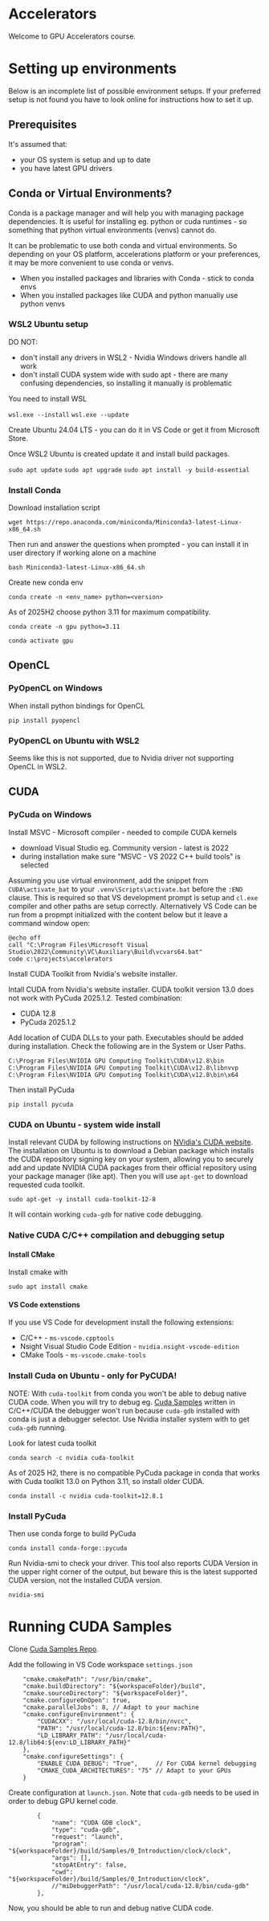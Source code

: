 # Accelerators

Welcome to GPU Accelerators course.

# Setting up environments

Below is an incomplete list of possible environment setups. If your preferred setup is not found you have to look online for instructions how to set it up.

## Prerequisites

It's assumed that:
- your OS system is setup and up to date
- you have latest GPU drivers

## Conda or Virtual Environments?

Conda is a package manager and will help you with managing package dependencies. It is useful for installing eg. python or cuda runtimes - so something that python virtual environments (venvs) cannot do.

It can be problematic to use both conda and virtual environments. So depending on your OS platform, accelerations platform or your preferences, it may be more convenient to use conda or venvs.

- When you installed packages and libraries with Conda - stick to conda envs
- When you installed packages like CUDA and python manually use python venvs

### WSL2 Ubuntu setup

DO NOT:
- don't install any drivers in WSL2 - Nvidia Windows drivers handle all work
- don't install CUDA system wide with sudo apt - there are many confusing dependencies, so installing it manually is problematic

You need to install WSL

```wsl.exe --install```
```wsl.exe --update```

Create Ubuntu 24.04 LTS - you can do it in VS Code or get it from Microsoft Store.

Once WSL2 Ubuntu is created update it and install build packages.

```sudo apt update```
```sudo apt upgrade```
```sudo apt install -y build-essential```

### Install Conda

Download installation script

```wget https://repo.anaconda.com/miniconda/Miniconda3-latest-Linux-x86_64.sh```

Then run and answer the questions when prompted - you can install it in user directory if working alone on a machine

```bash Miniconda3-latest-Linux-x86_64.sh```

Create new conda env

```conda create -n <env_name> python=<version>```

As of 2025H2 choose python 3.11 for maximum compatibility.

```conda create -n gpu python=3.11```

```conda activate gpu```

## OpenCL

### PyOpenCL on Windows

When install python bindings for OpenCL

```pip install pyopencl```

### PyOpenCL on Ubuntu with WSL2

Seems like this is not supported, due to Nvidia driver not supporting OpenCL in WSL2.

## CUDA

### PyCuda on Windows

Install MSVC - Microsoft compiler - needed to compile CUDA kernels
- download Visual Studio eg. Community version - latest is 2022
- during installation make sure  "MSVC - VS 2022 C++ build tools" is selected

Assuming you use virtual environment, add the snippet from ```CUDA\activate_bat``` to your ```.venv\Scripts\activate.bat``` before the ```:END``` clause. This is required so that VS development prompt is setup and ```cl.exe``` compiler and other paths are setup correctly. Alternatively VS Code can be run from a propmpt initialized with the content below but it leave a command window open:
```
@echo off
call "C:\Program Files\Microsoft Visual Studio\2022\Community\VC\Auxiliary\Build\vcvars64.bat"
code c:\projects\accelerators
```

Install CUDA Toolkit from Nvidia's website installer.

Intall CUDA from Nvidia's website installer. CUDA toolkit version 13.0 does not work with PyCuda 2025.1.2.
Tested combination:
- CUDA 12.8
- PyCuda 2025.1.2

Add location of CUDA DLLs to your path. Executables should be added during installation. Check the following are in the System or User Paths.

```C:\Program Files\NVIDIA GPU Computing Toolkit\CUDA\v12.8\bin```
```C:\Program Files\NVIDIA GPU Computing Toolkit\CUDA\v12.8\libnvvp```
```C:\Program Files\NVIDIA GPU Computing Toolkit\CUDA\v12.8\bin\x64```

Then install PyCuda

```pip install pycuda```

### CUDA on Ubuntu - system wide install

Install relevant CUDA by following instructions on [NVidia's CUDA website](https://developer.nvidia.com/cuda-downloads). The installation on Ubuntu is to download a Debian package which installs the CUDA repository signing key on your system, allowing you to securely add and update NVIDIA CUDA packages from their official repository using your package manager (like apt). Then you will use ```apt-get``` to download requested cuda toolkit. 

```sudo apt-get -y install cuda-toolkit-12-8```

It will contain working ```cuda-gdb``` for native code debugging.

### Native CUDA C/C++ compilation and debugging setup

#### Install CMake

Install cmake with 

```sudo apt install cmake```

#### VS Code extenstions

If you use VS Code for development install the following extensions:
- C/C++ - ```ms-vscode.cpptools```
- Nsight Visual Studio Code Edition - ```nvidia.nsight-vscode-edition```
- CMake Tools - ```ms-vscode.cmake-tools```

### Install Cuda on Ubuntu - only for PyCUDA!

NOTE: With ```cuda-toolkit``` from conda you won't be able to debug native CUDA code. When you will try to debug eg. [Cuda Samples](https://github.com/NVIDIA/cuda-samples) written in C/C++/CUDA the debugger won't run because ```cuda-gdb``` installed with conda is just a debugger selector. Use Nvidia installer system with to get ```cuda-gdb``` running.

Look for latest cuda toolkit

```conda search -c nvidia cuda-toolkit```

As of 2025 H2, there is no compatible PyCuda package in conda that works with Cuda toolkit 13.0 on Python 3.11, so install older CUDA.

```conda install -c nvidia cuda-toolkit=12.8.1```

### Install PyCuda

Then use conda forge to build PyCuda

```conda install conda-forge::pycuda```

Run Nvidia-smi to check your driver. This tool also reports CUDA Version in the upper right corner of the output, but beware this is the latest supported CUDA version, not the installed CUDA version.

```nvidia-smi```

# Running CUDA Samples

Clone [Cuda Samples Repo](https://github.com/NVIDIA/cuda-samples).

Add the following in VS Code workspace ```settings.json```

```
    "cmake.cmakePath": "/usr/bin/cmake",
    "cmake.buildDirectory": "${workspaceFolder}/build",
    "cmake.sourceDirectory": "${workspaceFolder}",
    "cmake.configureOnOpen": true,
    "cmake.parallelJobs": 8, // Adapt to your machine
    "cmake.configureEnvironment": {
        "CUDACXX": "/usr/local/cuda-12.8/bin/nvcc",
        "PATH": "/usr/local/cuda-12.8/bin:${env:PATH}",
        "LD_LIBRARY_PATH": "/usr/local/cuda-12.8/lib64:${env:LD_LIBRARY_PATH}"
    },
    "cmake.configureSettings": {
        "ENABLE_CUDA_DEBUG": "True",     // For CUDA kernel debugging
        "CMAKE_CUDA_ARCHITECTURES": "75" // Adapt to your GPUs
    }
```

Create configuration at ```launch.json```. Note that ```cuda-gdb``` needs to be used in order to debug GPU kernel code.

```
        {
            "name": "CUDA GDB clock",
            "type": "cuda-gdb",
            "request": "launch",
            "program": "${workspaceFolder}/build/Samples/0_Introduction/clock/clock",
            "args": [],
            "stopAtEntry": false,
            "cwd": "${workspaceFolder}/build/Samples/0_Introduction/clock",
            //"miDebuggerPath": "/usr/local/cuda-12.8/bin/cuda-gdb"
        },

```

Now, you should be able to run and debug native CUDA code.
